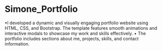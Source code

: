 # Simone_Portfolio
•I developed a dynamic and visually engaging portfolio website using HTML, CSS, and Bootstrap. The template features  smooth animations and interactive modals to showcase my work and skills effectively. • The portfolio includes sections about me, projects, skills, and contact information. 
